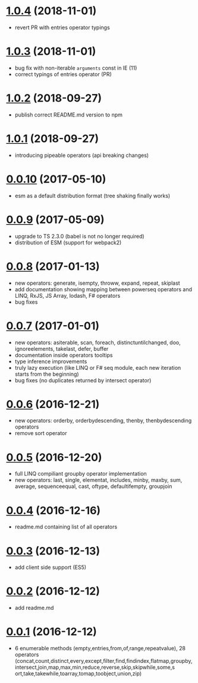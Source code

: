 
<a name="1.0.4"></a>
# [1.0.4](https://github.com/marcinnajder/powerseq/releases/tag/1.0.4) (2018-11-01)

* revert PR with entries operator typings

<a name="1.0.3"></a>
# [1.0.3](https://github.com/marcinnajder/powerseq/releases/tag/1.0.3) (2018-11-01)

* bug fix with non-iterable `arguments` const in IE (11)
* correct typings of entries operator (PR)

<a name="1.0.2"></a>
# [1.0.2](https://github.com/marcinnajder/powerseq/releases/tag/1.0.2) (2018-09-27)

* publish correct README.md version to npm

<a name="1.0.1"></a>
# [1.0.1](https://github.com/marcinnajder/powerseq/releases/tag/1.0.1) (2018-09-27)

* introducing pipeable operators (api breaking changes)

<a name="0.0.10"></a>
# [0.0.10](https://github.com/marcinnajder/powerseq/releases/tag/0.0.10) (2017-05-10)

* esm as a default distribution format (tree shaking finally works)

<a name="0.0.9"></a>
# [0.0.9](https://github.com/marecinnajder/powerseq/releases/tag/0.0.9) (2017-05-09)

* upgrade to TS 2.3.0 (babel is not no longer required)
* distribution of ESM (support for webpack2)

<a name="0.0.8"></a>
# [0.0.8](https://github.com/marcinnajder/powerseq/releases/tag/0.0.8) (2017-01-13)

* new operators: generate, isempty, throww, expand, repeat, skiplast
* add documentation showing mapping between powerseq operators and LINQ, RxJS, JS Array, lodash, F# operators
* bug fixes


<a name="0.0.7"></a>
# [0.0.7](https://github.com/marcinnajder/powerseq/releases/tag/0.0.7) (2017-01-01)

* new operators: asiterable, scan, foreach, distinctuntilchanged, doo, ignoreelements, takelast, defer, buffer
* documentation inside operators tooltips
* type inference improvements
* truly lazy execution (like LINQ or F# seq module, each new iteration starts from the beginning)
* bug fixes (no duplicates returned by intersect operator)


<a name="0.0.6"></a>
# [0.0.6](https://github.com/marcinnajder/powerseq/releases/tag/0.0.6) (2016-12-21)

* new operators: orderby, orderbydescending, thenby, thenbydescending operators
* remove sort operator

<a name="0.0.5"></a>
# [0.0.5](https://github.com/marcinnajder/powerseq/releases/tag/0.0.5) (2016-12-20)

* full LINQ compiliant groupby operator implementation 
* new operators: last, single, elementat, includes, minby, maxby, sum, average, sequenceequal, cast, oftype, defaultifempty, groupjoin

<a name="0.0.4"></a>
# [0.0.4](https://github.com/marcinnajder/powerseq/releases/tag/0.0.4) (2016-12-16)

*  readme.md containing list of all operators

<a name="0.0.3"></a>
# [0.0.3](https://github.com/marcinnajder/powerseq/releases/tag/0.0.3) (2016-12-13)

*  add client side support (ES5)

<a name="0.0.2"></a>
# [0.0.2](https://github.com/marcinnajder/powerseq/releases/tag/0.0.2) (2016-12-12)

*  add readme.md

<a name="0.0.1"></a>
# [0.0.1](https://github.com/marcinnajder/powerseq/releases/tag/0.0.1) (2016-12-12)

*  6 enumerable methods (empty,entries,from,of,range,repeatvalue), 28 operators (concat,count,distinct,every,except,filter,find,findindex,flatmap,groupby,intersect,join,map,max,min,reduce,reverse,skip,skipwhile,some,s
ort,take,takewhile,toarray,tomap,toobject,union,zip)


